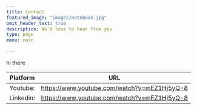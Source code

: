 ```yaml
---
title: Contact
featured_image: "images/notebook.jpg"
omit_header_text: true
description: We'd love to hear from you
type: page
menu: main

---
```

hi there

Platform|URL
---|---
Youtube:| https://www.youtube.com/watch?v=mEZ1Hj5yQ-8
Linkedin:| https://www.youtube.com/watch?v=mEZ1Hj5yQ-8
